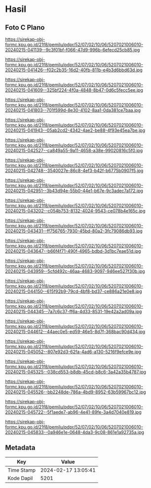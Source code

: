 # Hasil

## Foto C Plano

https://sirekap-obj-formc.kpu.go.id/21f8/pemilu/pdpr/52/07/02/10/06/5207021006010-20240215-041139--9c3f01bf-f066-47d9-996b-6efecd25cb85.jpg

https://sirekap-obj-formc.kpu.go.id/21f8/pemilu/pdpr/52/07/02/10/06/5207021006010-20240215-041426--f02c2b35-16d2-40fb-811b-e4b3d6bbd63d.jpg

https://sirekap-obj-formc.kpu.go.id/21f8/pemilu/pdpr/52/07/02/10/06/5207021006010-20240215-041609--325bf224-4f0a-4848-8b47-0d6c5fecc5ee.jpg

https://sirekap-obj-formc.kpu.go.id/21f8/pemilu/pdpr/52/07/02/10/06/5207021006010-20240215-041803--701f599d-8e30-4102-8aa1-0da381ce7baa.jpg

https://sirekap-obj-formc.kpu.go.id/21f8/pemilu/pdpr/52/07/02/10/06/5207021006010-20240215-041943--05ab2cd2-4342-4ae2-be88-4f93e45ea7be.jpg

https://sirekap-obj-formc.kpu.go.id/21f8/pemilu/pdpr/52/07/02/10/06/5207021006010-20240215-042527--ca849a55-9a11-4658-a38e-99020816c5f0.jpg

https://sirekap-obj-formc.kpu.go.id/21f8/pemilu/pdpr/52/07/02/10/06/5207021006010-20240215-042748--3540027e-86c8-4ef3-b42f-b6775b0907f5.jpg

https://sirekap-obj-formc.kpu.go.id/21f8/pemilu/pdpr/52/07/02/10/06/5207021006010-20240215-042951--3b43d94e-55b0-44e1-b67e-9c3adec7a172.jpg

https://sirekap-obj-formc.kpu.go.id/21f8/pemilu/pdpr/52/07/02/10/06/5207021006010-20240215-043202--c054b753-8132-4024-9543-ce078b4e165c.jpg

https://sirekap-obj-formc.kpu.go.id/21f8/pemilu/pdpr/52/07/02/10/06/5207021006010-20240215-043431--ff756765-7930-45bd-80a2-3fc79086db93.jpg

https://sirekap-obj-formc.kpu.go.id/21f8/pemilu/pdpr/52/07/02/10/06/5207021006010-20240215-043647--b66f4f71-490f-4965-bdbd-3d1bc7eae51d.jpg

https://sirekap-obj-formc.kpu.go.id/21f8/pemilu/pdpr/52/07/02/10/06/5207021006010-20240215-043959--5cfd492c-46aa-4683-9097-946ee527f30b.jpg

https://sirekap-obj-formc.kpu.go.id/21f8/pemilu/pdpr/52/07/02/10/06/5207021006010-20240215-044150--615f92b9-79cd-4bf8-bd37-ce886a21e0e8.jpg

https://sirekap-obj-formc.kpu.go.id/21f8/pemilu/pdpr/52/07/02/10/06/5207021006010-20240215-044345--7a7c6c37-ff6a-4d33-8531-19e42a2ad09a.jpg

https://sirekap-obj-formc.kpu.go.id/21f8/pemilu/pdpr/52/07/02/10/06/5207021006010-20240215-044612--44aec0e5-ed59-46e5-8d7f-368bac90d434.jpg

https://sirekap-obj-formc.kpu.go.id/21f8/pemilu/pdpr/52/07/02/10/06/5207021006010-20240215-045052--807e92d3-62fa-4ad6-a130-5216f9efce9e.jpg

https://sirekap-obj-formc.kpu.go.id/21f8/pemilu/pdpr/52/07/02/10/06/5207021006010-20240215-045325--038cd553-b8db-45cd-b8c6-3a42a35b4787.jpg

https://sirekap-obj-formc.kpu.go.id/21f8/pemilu/pdpr/52/07/02/10/06/5207021006010-20240215-045526--bb2248de-786a-4bd9-8952-63b59967bc12.jpg

https://sirekap-obj-formc.kpu.go.id/21f8/pemilu/pdpr/52/07/02/10/06/5207021006010-20240215-045722--5f1aede7-ab96-4e41-89fe-3a4d7040e819.jpg

https://sirekap-obj-formc.kpu.go.id/21f8/pemilu/pdpr/52/07/02/10/06/5207021006010-20240215-045833--0a946e1e-0648-4da3-9c08-861e1a92735a.jpg


## Metadata

| Key        | Value               |
| ---------- | ------------------- |
| Time Stamp | 2024-02-17 13:05:41 |
| Kode Dapil | 5201                |



